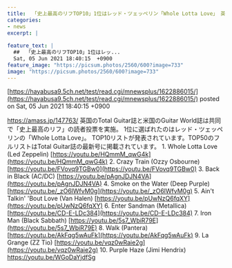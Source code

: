 ```yaml
---
title:  「史上最高のリフTOP10」1位はレッド・ツェッペリン「Whole Lotta Love」　英米ギター誌共同読者投票結果  
categories:
- news
excerpt: |
  
feature_text: |
  ##  「史上最高のリフTOP10」1位はレッ...
  Sat, 05 Jun 2021 18:40:15  +0900
feature_image: "https://picsum.photos/2560/600?image=733"
image: "https://picsum.photos/2560/600?image=733"
---
```


[https://hayabusa9.5ch.net/test/read.cgi/mnewsplus/1622886015/](https://hayabusa9.5ch.net/test/read.cgi/mnewsplus/1622886015/)
posted on Sat, 05 Jun 2021 18:40:15  +0900

<!--more-->

https://amass.jp/147763/ 英国のTotal Guitar誌と米国のGuitar World誌は共同で「史上最高のリフ」の読者投票を実施。 1位に選ばれたのはレッド・ツェッペリンの「Whole Lotta Love」。 TOP10リストが発表されています。TOP50のフルリストはTotal Guitar誌の最新号に掲載されています。 1. Whole Lotta Love (Led Zeppelin) [https://youtu.be/HQmmM_qwG4k](https://youtu.be/HQmmM_qwG4k) 2. Crazy Train (Ozzy Osbourne) [https://youtu.be/FVovq9TGBw0](https://youtu.be/FVovq9TGBw0) 3. Back in Black (AC/DC) [https://youtu.be/pAgnJDJN4VA](https://youtu.be/pAgnJDJN4VA) 4. Smoke on the Water (Deep Purple) [https://youtu.be/_zO6lWfvM0g](https://youtu.be/_zO6lWfvM0g) 5. Ain't Talkin' 'Bout Love (Van Halen) [https://youtu.be/pUwNzQ6fqXY](https://youtu.be/pUwNzQ6fqXY) 6. Enter Sandman (Metallica) [https://youtu.be/CD-E-LDc384](https://youtu.be/CD-E-LDc384) 7. Iron Man (Black Sabbath) [https://youtu.be/5s7_WbiR79E](https://youtu.be/5s7_WbiR79E) 8. Walk (Pantera) [https://youtu.be/AkFqg5wAuFk](https://youtu.be/AkFqg5wAuFk) 9. La Grange (ZZ Tio) [https://youtu.be/vqz0wRaie2g](https://youtu.be/vqz0wRaie2g) 10. Purple Haze (Jimi Hendrix) https://youtu.be/WGoDaYjdfSg
